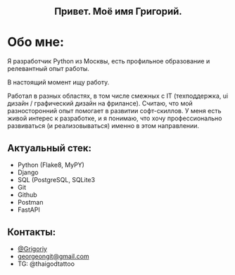 <h2 align="center"> Привет. Моё имя Григорий.</a> 


# Обо мне:
Я разработчик Python из Москвы, есть профильное образование и релевантный опыт работы.

В настоящий момент ищу работу. 

Работал в разных областях, в том числе смежных с IT (техподдержка, ui дизайн / графический дизайн на фрилансе). Считаю, что мой разносторонний опыт помогает в развитии софт-скиллов.
У меня есть живой интерес к разработке, и я понимаю, что хочу профессионально развиваться (и реализовываться) именно в этом направлении.

## Актуальный стек:
- Python (Flake8, MyPY)
- Django
- SQL (PostgreSQL, SQLite3
- Git
- Github
- Postman
- FastAPI


## Контакты:
- [@Grigoriy](https://www.github.com/forgitaccaunt)
- georgeongit@gmail.com
- TG: @thaigodtattoo

